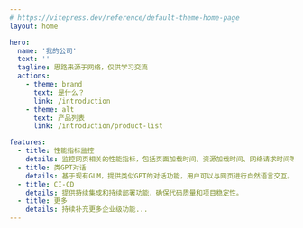 ```yaml
---
# https://vitepress.dev/reference/default-theme-home-page
layout: home

hero:
  name: '我的公司'
  text: ''
  tagline: 思路来源于网络，仅供学习交流
  actions:
    - theme: brand
      text: 是什么？
      link: /introduction
    - theme: alt
      text: 产品列表
      link: /introduction/product-list

features:
  - title: 性能指标监控
    details: 监控网页相关的性能指标，包括页面加载时间、资源加载时间、网络请求时间等。
  - title: 类GPT对话
    details: 基于现有GLM，提供类似GPT的对话功能，用户可以与网页进行自然语言交互。
  - title: CI-CD
    details: 提供持续集成和持续部署功能，确保代码质量和项目稳定性。
  - title: 更多
    details: 持续补充更多企业级功能...
---
```


